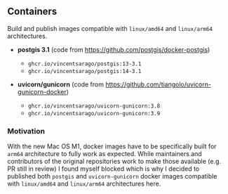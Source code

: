 ## Containers

Build and publish images compatible with `linux/amd64` and `linux/arm64` architectures.

- **postgis 3.1** (code from https://github.com/postgis/docker-postgis)
    - `ghcr.io/vincentsarago/postgis:13-3.1`
    - `ghcr.io/vincentsarago/postgis:14-3.1`

- **uvicorn/gunicorn** (code from https://github.com/tiangolo/uvicorn-gunicorn-docker)
    - `ghcr.io/vincentsarago/uvicorn-gunicorn:3.8`
    - `ghcr.io/vincentsarago/uvicorn-gunicorn:3.9`

### Motivation

With the new Mac OS M1, docker images have to be specifically built for `arm64` architecture to fully work as expected. While maintainers and contributors of the original repositories work to make those available (e.g. PR still in review) I found myself blocked which is why I decided to published both `postgis` and `uvicorn-gunicorn` docker images compatible with `linux/amd64` and `linux/arm64` architectures here.
